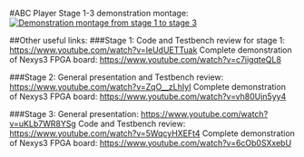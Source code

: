 #ABC Player Stage 1-3 demonstration montage:
[![Demonstration montage from stage 1 to stage 3](http://img.youtube.com/vi/AJ-U4W5G-QY/0.jpg)](http://www.youtube.com/watch?v=AJ-U4W5G-QY)

##Other useful links:
###Stage 1:
Code and Testbench review for stage 1: https://www.youtube.com/watch?v=IeUdUETTuak
Complete demonstration of Nexys3 FPGA board: https://www.youtube.com/watch?v=c7iigqteQL8

###Stage 2:
General presentation and Testbench review: https://www.youtube.com/watch?v=ZqO__zLhIyI
Complete demonstration of Nexys3 FPGA board: https://www.youtube.com/watch?v=vh80Ujn5yy4

###Stage 3:
General presentation: https://www.youtube.com/watch?v=uKLb7WR8YSg
Code and Testbench review: https://www.youtube.com/watch?v=5WqcyHXEFt4
Complete demonstration of Nexys3 FPGA board: https://www.youtube.com/watch?v=6cOb0SXxebU
